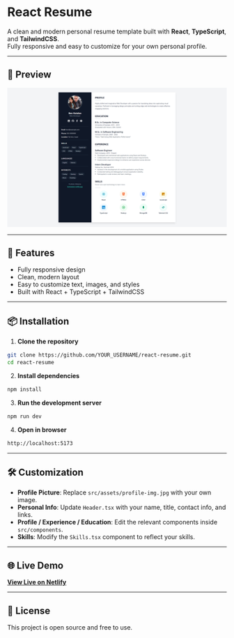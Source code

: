 # React Resume

A clean and modern personal resume template built with **React**, **TypeScript**, and **TailwindCSS**.  
Fully responsive and easy to customize for your own personal profile.

---

## 📸 Preview
![Preview](./screenshot.png)

---

## 🚀 Features
- Fully responsive design
- Clean, modern layout
- Easy to customize text, images, and styles
- Built with React + TypeScript + TailwindCSS

---

## 📦 Installation

1. **Clone the repository**
```bash
git clone https://github.com/YOUR_USERNAME/react-resume.git
cd react-resume
```

2. **Install dependencies**
```bash
npm install
```

3. **Run the development server**
```bash
npm run dev
```

4. **Open in browser**
```bash
http://localhost:5173
```

---

## 🛠 Customization
- **Profile Picture**: Replace `src/assets/profile-img.jpg` with your own image.
- **Personal Info**: Update `Header.tsx` with your name, title, contact info, and links.
- **Profile / Experience / Education**: Edit the relevant components inside `src/components`.
- **Skills**: Modify the `Skills.tsx` component to reflect your skills.

---

## 🌐 Live Demo
[**View Live on Netlify**](https://react-ineractive-resume.netlify.app)

---

## 📄 License
This project is open source and free to use.
